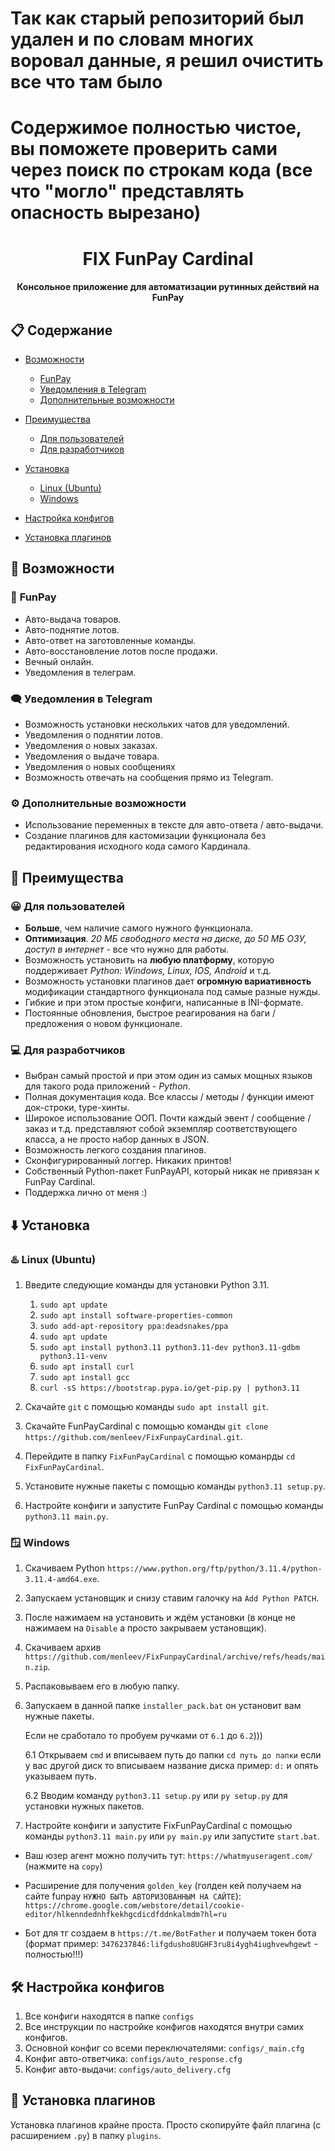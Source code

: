 # Так как старый репозиторий был удален и по словам многих воровал данные, я решил очистить все что там было
# Содержимое полностью чистое, вы поможете проверить сами через поиск по строкам кода (все что "могло" представлять опасность вырезано)

<h1 align="center">FIX FunPay Cardinal</h1>
<h4 align="center">Консольное приложение для автоматизации рутинных действий на FunPay</h4>

## :clipboard: **Содержание**

- [Возможности](#robot-возможности)
  - [FunPay](#shopping_cart-funpay)
  - [Уведомления в Telegram](#left_speech_bubble-уведомления-в-telegram)
  - [Дополнительные возможности](#gear-дополнительные-возможности)

- [Преимущества](#1st_place_medal-преимущества)
  - [Для пользователей](#grinning-для-пользователей)
  - [Для разработчиков](#computer-для-разработчиков)

- [Установка](#arrow_down-установка)
  - [Linux (Ubuntu)](#hotsprings-linux-ubuntu)
  - [Windows](#window-windows) 
- [Настройка конфигов](#hammer_and_wrench-настройка-конфигов)
- [Установка плагинов](#electric_plug-установка-плагинов)


## :robot: **Возможности**

### :shopping_cart: **FunPay**

- Авто-выдача товаров.
- Авто-поднятие лотов.
- Авто-ответ на заготовленные команды.
- Авто-восстановление лотов после продажи.
- Вечный онлайн.
- Уведомления в телеграм.

### :left_speech_bubble: **Уведомления в Telegram**

- Возможность установки нескольких чатов для уведомлений.
- Уведомления о поднятии лотов.
- Уведомления о новых заказах.
- Уведомления о выдаче товара.
- Уведомления о новых сообщениях
- Возможность отвечать на сообщения прямо из Telegram.

### :gear: **Дополнительные возможности**

- Использование переменных в тексте для авто-ответа / авто-выдачи.
- Создание плагинов для кастомизации функционала без редактирования исходного кода самого Кардинала.

## :1st_place_medal: **Преимущества**

### :grinning: **Для пользователей**

- **Больше**, чем наличие самого нужного функционала.
- **Оптимизация**. _20 МБ свободного места на диске, до 50 МБ ОЗУ, доступ в интернет_ - все что нужно для работы.
- Возможность установить на **любую платформу**, которую поддерживает _Python: Windows, Linux, IOS, Android_ и т.д.
- Возможность установки плагинов дает **огромную вариативность** модификации стандартного функционала под самые разные нужды.
- Гибкие и при этом простые конфиги, написанные в INI-формате.
- Постоянные обновления, быстрое реагирования на баги / предложения о новом функционале.

### :computer: **Для разработчиков**

- Выбран самый простой и при этом один из самых мощных языков для такого рода приложений - _Python_.
- Полная документация кода. Все классы / методы / функции имеют док-строки, type-хинты.
- Широкое использование ООП. Почти каждый эвент / сообщение / заказ и т.д. представляют собой экземпляр соответствующего класса, а не просто набор данных в JSON.
- Возможность легкого создания плагинов.
- Сконфигурированный логгер. Никаких принтов!
- Собственный Python-пакет FunPayAPI, который никак не привязан к FunPay Cardinal.
- Поддержка лично от меня :)

## :arrow_down: Установка

### :hotsprings: Linux (Ubuntu)

1. Введите следующие команды для установки Python 3.11.
   1. `sudo apt update`
   2. `sudo apt install software-properties-common`
   3. `sudo add-apt-repository ppa:deadsnakes/ppa`
   4. `sudo apt update`
   5. `sudo apt install python3.11 python3.11-dev python3.11-gdbm python3.11-venv`
   6. `sudo apt install curl`
   7. `sudo apt install gcc`
   8. `curl -sS https://bootstrap.pypa.io/get-pip.py | python3.11`

2. Скачайте `git` с помощью команды `sudo apt install git`.
3. Скачайте FunPayCardinal с помощью команды `git clone https://github.com/menleev/FixFunpayCardinal.git`.
4. Перейдите в папку `FixFunPayCardinal` с помощью команрды `cd FixFunPayCardinal`.
5. Установите нужные пакеты с помощью команды `python3.11 setup.py`.
6. Настройте конфиги и запустите FunPay Cardinal с помощью команды `python3.11 main.py`.

### :window: Windows

1. Скачиваем Python `https://www.python.org/ftp/python/3.11.4/python-3.11.4-amd64.exe`.
2. Запускаем установщик и снизу ставим галочку на `Add Python PATCH`.
3. После нажимаем на установить и ждём установки (в конце не нажимаем на `Disable` а просто закрываем установщик).
4. Скачиваем архив `https://github.com/menleev/FixFunpayCardinal/archive/refs/heads/main.zip`.
5. Распаковываем его в любую папку.
6. Запускаем в данной папке `installer_pack.bat` он установит вам нужные пакеты.

   Если не сработало то пробуем ручками от `6.1` до `6.2`)))
   
   6.1 Открываем `cmd` и вписываем путь до папки `cd путь до папки` если у вас другой диск то вписываем название диска пример: `d:` и опять указываем путь.

   6.2 Вводим команду `python3.11 setup.py` или `py setup.py` для установки нужных пакетов.

7. Настройте конфиги и запустите FixFunPayCardinal с помощью команды `python3.11 main.py` или `py main.py` или запустите `start.bat`.

- Ваш юзер агент можно получить тут: `https://whatmyuseragent.com/` (нажмите на `copy`)

- Расширение для получения `golden_key` (голден кей получаем на сайте funpay `НУЖНО БЫТЬ АВТОРИЗОВАННЫМ НА САЙТЕ`): `https://chrome.google.com/webstore/detail/cookie-editor/hlkenndednhfkekhgcdicdfddnkalmdm?hl=ru`

- Бот для тг создаем в `https://t.me/BotFather` и получаем токен бота (формат пример: `3476237846:lifgdusho8UGHF3ru8i4ygh4iughvewhgewt` - полностью!!!)

## :hammer_and_wrench: Настройка конфигов

1. Все конфиги находятся в папке `configs`
2. Все инструкции по настройке конфигов находятся внутри самих конфигов.
3. Основной конфиг со всеми переключателями: `configs/_main.cfg`
4. Конфиг авто-ответчика: `configs/auto_response.cfg`
5. Конфиг авто-выдачи: `configs/auto_delivery.cfg`

## :electric_plug: Установка плагинов
Установка плагинов крайне проста. Просто скопируйте файл плагина (с расширением `.py`) в папку `plugins`.
